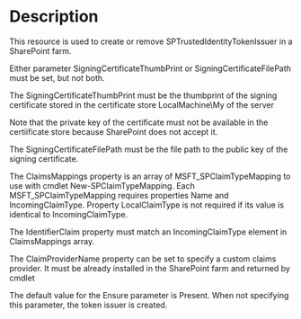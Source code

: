 # Description

This resource is used to create or remove SPTrustedIdentityTokenIssuer in a
SharePoint farm.

Either parameter SigningCertificateThumbPrint or SigningCertificateFilePath
must be set, but not both.

The SigningCertificateThumbPrint must be the thumbprint of the signing
certificate stored in the certificate store LocalMachine\My of the server

Note that the private key of the certificate must not be available in the
certiificate store because SharePoint does not accept it.

The SigningCertificateFilePath must be the file path to the public key of
the signing certificate.

The ClaimsMappings property is an array of MSFT_SPClaimTypeMapping to use
with cmdlet New-SPClaimTypeMapping. Each MSFT_SPClaimTypeMapping requires
properties Name and IncomingClaimType. Property LocalClaimType is not
required if its value is identical to IncomingClaimType.

The IdentifierClaim property must match an IncomingClaimType element in
ClaimsMappings array.

The ClaimProviderName property can be set to specify a custom claims provider.
It must be already installed in the SharePoint farm and returned by cmdlet

The default value for the Ensure parameter is Present. When not specifying this
parameter, the token issuer is created.
